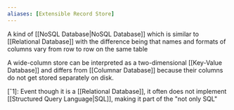 ```yaml
---
aliases: [Extensible Record Store]
---
```


A kind of [[NoSQL Database|NoSQL Database]] which is similar to [[Relational Database]] with the difference being that names and formats of columns vary from row to row on the same table

A wide-column store can be interpreted as a two-dimensional [[Key-Value Database]] and differs from [[Columnar Database]] because their columns do not get stored separately on disk.

[ˆ1]: Event though it is a [[Relational Database]], it often does not implement [[Structured Query Language|SQL]], making it part of the "not only SQL"
